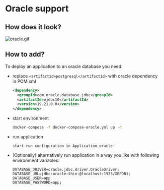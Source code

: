 # Oracle support
## How does it look?
![oracle.gif](oracle.gif)

## How to add?
To deploy an application to an oracle database you need:

* replace `<artifactId>postgresql</artifactId>` with oracle dependency in POM.xml
    ```xml
    <dependency>
      <groupId>com.oracle.database.jdbc</groupId>
      <artifactId>ojdbc10</artifactId>
      <version>19.21.0.0</version>
    </dependency>
    ```

* start environment
    ```bash
    docker-compose -f docker-compose-oracle.yml up -d
    ```

* run application
    ```
    start run configuration in Application_oracle
    ```

* (Optionally) alternatively run application in a way you like with following environment variables:
    ```
    DATABASE_DRIVER=oracle.jdbc.driver.OracleDriver;
    DATABASE_URL=jdbc:oracle:thin:@localhost:1523/XEPDB1;
    DATABASE_USER=app
    DATABASE_PASSWORD=app;
    ```